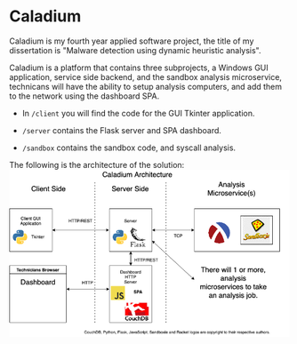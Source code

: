 # Caladium

Caladium is my fourth year applied software project, the title of my dissertation is "Malware detection using dynamic heuristic analysis".

Caladium is a platform that contains three subprojects, a Windows GUI application, service side backend, and the sandbox analysis microservice,
technicans will have the ability to setup analysis computers, and add them to the network using the dashboard SPA.

- In `/client` you will find the code for the GUI Tkinter application.

- `/server` contains the Flask server and SPA dashboard.

- `/sandbox` contains the sandbox code, and syscall analysis.

The following is the architecture of the solution:
![test](/dissertation/images/architecture.png)
